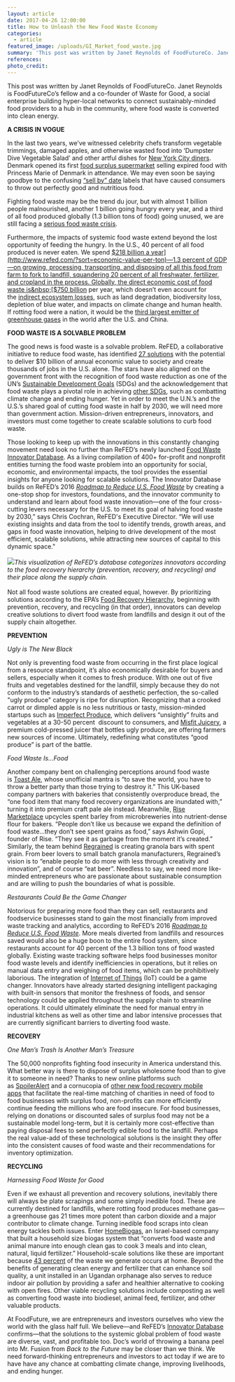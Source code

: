 ```yaml
---
layout: article
date: 2017-04-26 12:00:00
title: How to Unleash the New Food Waste Economy
categories:
  - article
featured_image: /uploads/GI_Market_food_waste.jpg
summary: 'This post was written by Janet Reynolds of FoodFutureCo. Janet Reynolds is FoodFutureCo’s fellow and a co-founder of Waste for Good, a social enterprise building hyper-local networks to connect sustainably-minded food providers to a hub in the community, where food waste is converted into clean energy.'
references:
photo_credit:
---
```



This post was written by Janet Reynolds of FoodFutureCo. Janet Reynolds is FoodFutureCo’s fellow and a co-founder of Waste for Good, a social enterprise building hyper-local networks to connect sustainably-minded food providers to a hub in the community, where food waste is converted into clean energy.

**A CRISIS IN VOGUE**

In the last two years, we’ve witnessed celebrity chefs transform vegetable trimmings, damaged apples, and otherwise wasted food into ‘Dumpster Dive Vegetable Salad’ and other artful dishes for&nbsp;[New York City diners](https://www.nytimes.com/2015/04/01/dining/at-the-chef-dan-barbers-pop-up-wasted-bruised-and-misshapen-bits-are-dinner.html?_r=1). Denmark opened its first&nbsp;[food surplus supermarket](http://www.independent.co.uk/news/world/europe/denmark-food-waste-supermarket-we-food-copenhagen-surplus-produce-a6890621.html)&nbsp;selling expired food with Princess Marie of Denmark in attendance. We may even soon be saying goodbye to the confusing&nbsp;[“sell by” date](http://www.latimes.com/business/la-fi-sell-by-dates-20170220-story.html)&nbsp;labels that have caused consumers to throw out perfectly good and nutritious food.&nbsp;

Fighting food waste may be the trend du jour, but with almost 1 billion people malnourished, another 1 billion going hungry every year, and a third of all food produced globally (1.3 billion tons of food) going unused, we are still facing a&nbsp;[serious food waste crisis](http://www.un.org/sustainabledevelopment/sustainable-consumption-production/).

Furthermore, the impacts of systemic food waste extend beyond the lost opportunity of feeding the hungry. In the U.S., 40 percent of all food produced is never eaten. We spend&nbsp;[$218 billion a year](http://www.refed.com/?sort=economic-value-per-ton)—1.3 percent of GDP—on growing, processing, transporting, and disposing of all this food from farm to fork to landfill, squandering 20 percent of all freshwater, fertilizer, and cropland in the process. Globally, the direct economic cost of food waste is&nbsp;[$750 billion](http://www.fao.org/news/story/en/item/196402/icode/)&nbsp;per year, which doesn’t even account for the&nbsp;[indirect ecosystem losses](http://www.fao.org/nr/sustainability/food-loss-and-waste/en/), such as land degradation, biodiversity loss, depletion of blue water, and impacts on climate change and human health. If rotting food were a nation, it would be the&nbsp;[third largest emitter of greenhouse gases](https://champs123blog.files.wordpress.com/2016/09/sdg-target-12-3-progress-report_2016.pdf)&nbsp;in the world after the U.S. and China.

**FOOD WASTE IS A SOLVABLE PROBLEM**

The good news is food waste is a solvable problem. ReFED, a collaborative initiative to reduce food waste, has identified&nbsp;[27 solutions](http://www.refed.com/analysis?sort=economic-value-per-ton)&nbsp;with the potential to deliver $10 billion of annual economic value to society and create thousands of jobs in the U.S. alone. The stars have also aligned on the government front with the recognition of food waste reduction as one of the UN’s&nbsp;[Sustainable Development Goals](http://www.un.org/sustainabledevelopment/sustainable-consumption-production/)&nbsp;(SDGs) and the acknowledgement that food waste plays a pivotal role in achieving&nbsp;[other SDGs](https://sustainabledevelopment.un.org/), such as combatting climate change and ending hunger. Yet in order to meet the U.N.’s and the U.S.’s shared goal of cutting food waste in half by 2030, we will need more than government action. Mission-driven entrepreneurs, innovators, and investors must come together to create scalable solutions to curb food waste.&nbsp;

Those looking to keep up with the innovations in this constantly changing movement need look no further than ReFED’s newly launched&nbsp;[Food Waste Innovator Database](http://www.refed.com/tools/innovator-database/). As a living compilation of 400+ for-profit and nonprofit entities turning the food waste problem into an opportunity for social, economic, and environmental impacts, the tool provides the essential insights for anyone looking for scalable solutions. The Innovator Database builds on ReFED’s 2016&nbsp;*[Roadmap to Reduce U.S. Food Waste](http://www.refed.com/analysis?sort=economic-value-per-ton)*&nbsp;by creating a one-stop shop for investors, foundations, and the innovator community to understand and learn about food waste innovation—one of the four cross-cutting levers necessary for the U.S. to meet its goal of halving food waste by 2030,” says Chris Cochran, ReFED's Executive Director. “We will use existing insights and data from the tool to identify trends, growth areas, and gaps in food waste innovation, helping to drive development of the most efficient, scalable solutions, while attracting new sources of capital to this dynamic space."&nbsp;
<br>
<br>![](/uploads/versions/refed-food-waste-innovator-database---x----1226-519x---.jpeg)*This visualization of ReFED’s database categorizes innovators according to the food recovery hierarchy (prevention, recovery, and recycling) and their place along the supply chain.*
<br>
<br>Not all food waste solutions are created equal, however. By prioritizing solutions according to the EPA’s&nbsp;[Food Recovery Hierarchy](https://www.epa.gov/sustainable-management-food/how-prevent-wasted-food-through-source-reduction), beginning with prevention, recovery, and recycling (in that order), innovators can develop creative solutions to divert food waste from landfills and design it out of the supply chain altogether.&nbsp;

**PREVENTION**

*Ugly is The New Black*

Not only is preventing food waste from occurring in the first place logical from a resource standpoint, it’s also economically desirable for buyers and sellers, especially when it comes to fresh produce. With one out of five fruits and vegetables destined for the landfill, simply because they do not conform to the industry’s standards of aesthetic perfection, the so-called "ugly produce" category is ripe for disruption. Recognizing that a crooked carrot or dimpled apple is no less nutritious or tasty, mission-minded startups such as&nbsp;[Imperfect Produce](/content-hub/how-to-unleash-the-new-food-waste-economy), which delivers “unsightly” fruits and vegetables at a 30-50 percent &nbsp;discount to consumers, and&nbsp;[Misfit Juicery](http://misfitjuicery.co/), a premium cold-pressed juicer that bottles ugly produce, are offering farmers new sources of income. Ultimately, redefining what constitutes “good produce” is part of the battle.&nbsp;

*Food Waste Is…Food*

Another company bent on challenging perceptions around food waste is&nbsp;[Toast Ale](http://www.toastale.com/), whose unofficial mantra is “to save the world, you have to throw a better party than those trying to destroy it.” This UK-based company partners with bakeries that consistently overproduce bread, the “one food item that many food recovery organizations are inundated with,” turning it into premium craft pale ale instead. Meanwhile,&nbsp;[Rise Marketplace](http://www.riseproducts.co/)&nbsp;upcycles spent barley from microbreweries into nutrient-dense flour for bakers. “People don’t like us because we expand the definition of food waste…they don’t see spent grains as food,” says Ashwin Gopi, founder of Rise. “They see it as garbage from the moment it’s created.” Similarly, the team behind&nbsp;[Regrained](https://www.regrained.com/)&nbsp;is creating granola bars with spent grain. From beer lovers to small batch granola manufacturers, Regrained’s vision is to “enable people to do more with less through creativity and innovation”, and of course “eat beer”. Needless to say, we need more like-minded entrepreneurs who are passionate about sustainable consumption and are willing to push the boundaries of what is possible.&nbsp;

*Restaurants Could Be the Game Changer*

Notorious for preparing more food than they can sell, restaurants and foodservice businesses stand to gain the most financially from improved waste tracking and analytics, according to ReFED’s 2016&nbsp;*[Roadmap to Reduce U.S. Food Waste](http://www.refed.com/analysis?sort=economic-value-per-ton)*. More meals diverted from landfills and resources saved would also be a huge boon to the entire food system, since restaurants account for 40 percent of the 1.3 billion tons of food wasted globally. Existing waste tracking software helps food businesses monitor food waste levels and identify inefficiencies in operations, but it relies on manual data entry and weighing of food items, which can be prohibitively laborious. The integration of&nbsp;[Internet of Things](http://www.foodsafetynews.com/2017/03/4-ways-iot-is-supporting-the-food-industry/#.WQDNaVPyuHp)&nbsp;(IoT) could be a game changer. Innovators have already started designing intelligent packaging with built-in sensors that monitor the freshness of foods, and sensor technology could be applied throughout the supply chain to streamline operations. It could ultimately eliminate the need for manual entry in industrial kitchens as well as other time and labor intensive processes that are currently significant barriers to diverting food waste.

**RECOVERY**

*One Man’s Trash Is Another Man’s Treasure*

The 50,000 nonprofits fighting food insecurity in America understand this. What better way is there to dispose of surplus wholesome food than to give it to someone in need? Thanks to new online platforms such as&nbsp;[SpoilerAlert](https://www.spoileralert.com/)&nbsp;and a cornucopia of&nbsp;[other new food recovery mobile apps](https://www.theguardian.com/sustainable-business/2017/feb/06/food-waste-apps-global-technology-leftovers-landfill)&nbsp;that facilitate the real-time matching of charities in need of food to food businesses with surplus food, non-profits can more efficiently continue feeding the millions who are food insecure. For food businesses, relying on donations or discounted sales of surplus food may not be a sustainable model long-term, but it is certainly more cost-effective than paying disposal fees to send perfectly edible food to the landfill. Perhaps the real value-add of these technological solutions is the insight they offer into the consistent causes of food waste and their recommendations for inventory optimization.&nbsp;

**RECYCLING**

*Harnessing Food Waste for Good*

Even if we exhaust all prevention and recovery solutions, inevitably there will always be plate scrapings and some simply inedible food. These are currently destined for landfills, where rotting food produces methane gas—a greenhouse gas 21 times more potent than carbon dioxide and a major contributor to climate change. Turning inedible food scraps into clean energy tackles both issues. Enter&nbsp;[HomeBiogas](https://homebiogas.com/how-homebiogas-works), an Israel-based company that built a household size biogas system that “converts food waste and animal manure into enough clean gas to cook 3 meals and into clean, natural, liquid fertilizer.” Household-scale solutions like these are important because&nbsp;[43 percent](https://www.refed.com/?sort=economic-value-per-ton)&nbsp;of the waste we generate occurs at home. Beyond the benefits of generating clean energy and fertilizer that can enhance soil quality, a unit installed in an Ugandan orphanage also serves to reduce indoor air pollution by providing a safer and healthier alternative to cooking with open fires. Other viable recycling solutions include composting as well as converting food waste into biodiesel, animal feed, fertilizer, and other valuable products.

At FoodFuture, we are entrepreneurs and investors ourselves who view the world with the glass half full. We believe—and ReFED’s [Innovator Database](http://www.refed.com/tools/innovator-database/) confirms—that the solutions to the systemic global problem of food waste are diverse, vast, and profitable too. Doc’s world of throwing a banana peel into Mr. Fusion from&nbsp;*Back to the Future*&nbsp;may be closer than we think. We need forward-thinking entrepreneurs and investors to act today if we are to have have any chance at combatting climate change, improving livelihoods, and ending hunger.&nbsp;